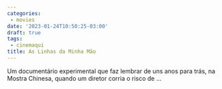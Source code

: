 ```yaml
---
categories:
 - movies
date: '2023-01-24T10:50:25-03:00'
draft: true
tags:
 - cinemaqui
title: As Linhas da Minha Mão
---
```


Um documentário experimental que faz lembrar de uns anos para trás, na Mostra Chinesa, quando um diretor corria o risco de ...
